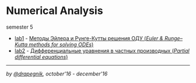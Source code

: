 # Numerical Analysis

semester 5

- [lab1](https://github.com/Drapegnik/bsu/tree/master/numerical-analysis/sem5/lab1) -
  [Методы Эйлера и Рунге-Кутты решения ОДУ (_Euler & Runge–Kutta methods for solving ODEs_)](https://drapegnik.github.io/bsu/numerical-analysis/sem5/lab1/lab1.pdf)
- [lab2](https://github.com/Drapegnik/bsu/tree/master/numerical-analysis/sem5/lab2) -
  [Дифференциальные уравнения в частных производных (_Partial differential equations_)](https://drapegnik.github.io/bsu/numerical-analysis/sem5/lab2/lab2.pdf)

---

_by [@drapegnik](https://github.com/Drapegnik), october'16 - december'16_
